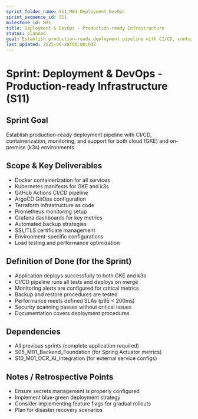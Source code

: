 ```yaml
---
sprint_folder_name: S11_M01_Deployment_DevOps
sprint_sequence_id: S11
milestone_id: M01
title: Deployment & DevOps - Production-ready Infrastructure
status: planned
goal: Establish production-ready deployment pipeline with CI/CD, containerization, monitoring, and support for both cloud (GKE) and on-premise (k3s) environments
last_updated: 2025-06-28T00:00:00Z
---
```


# Sprint: Deployment & DevOps - Production-ready Infrastructure (S11)

## Sprint Goal
Establish production-ready deployment pipeline with CI/CD, containerization, monitoring, and support for both cloud (GKE) and on-premise (k3s) environments

## Scope & Key Deliverables
- Docker containerization for all services
- Kubernetes manifests for GKE and k3s
- GitHub Actions CI/CD pipeline
- ArgoCD GitOps configuration
- Terraform infrastructure as code
- Prometheus monitoring setup
- Grafana dashboards for key metrics
- Automated backup strategies
- SSL/TLS certificate management
- Environment-specific configurations
- Load testing and performance optimization

## Definition of Done (for the Sprint)
- Application deploys successfully to both GKE and k3s
- CI/CD pipeline runs all tests and deploys on merge
- Monitoring alerts are configured for critical metrics
- Backup and restore procedures are tested
- Performance meets defined SLAs (p95 < 200ms)
- Security scanning passes without critical issues
- Documentation covers deployment procedures

## Dependencies
- All previous sprints (complete application required)
- S05_M01_Backend_Foundation (for Spring Actuator metrics)
- S10_M01_OCR_AI_Integration (for external service configs)

## Notes / Retrospective Points
- Ensure secrets management is properly configured
- Implement blue-green deployment strategy
- Consider implementing feature flags for gradual rollouts
- Plan for disaster recovery scenarios